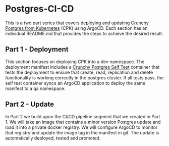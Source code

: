 # Postgres-CI-CD
This is a two part series that covers deploying and updating [Crunchy Postgres from Kubernetes](https://www.crunchydata.com/products/crunchy-postgresql-for-kubernetes) (CPK) using ArgoCD.  Each section has an individual README.md that provides the steps to achieve the desired result.

## Part 1 - Deployment
This section focuses on deploying CPK into a dev namespace.  The deployment manifest includes a [Crunchy Postgres Self Test](https://github.com/bobpach/Crunchy-Postgres-Self-Test) container that tests the deployment to ensure that create, read, replication and delete functionality is working correctly in the postgres cluster.  If all tests pass, the self test container syncs an ArgoCD application to deploy the same manifest to a qa namespace.

## Part 2 - Update
In Part 2 we build upon the CI/CD pipeline segment that we created in Part 1. We will take an image that contains a minor version Postgres update and load it into a private docker registry.  We will configure ArgoCD to monitor that registry and update the image tag in the manifest in git.  The update is automatically deployed, tested and promoted.
